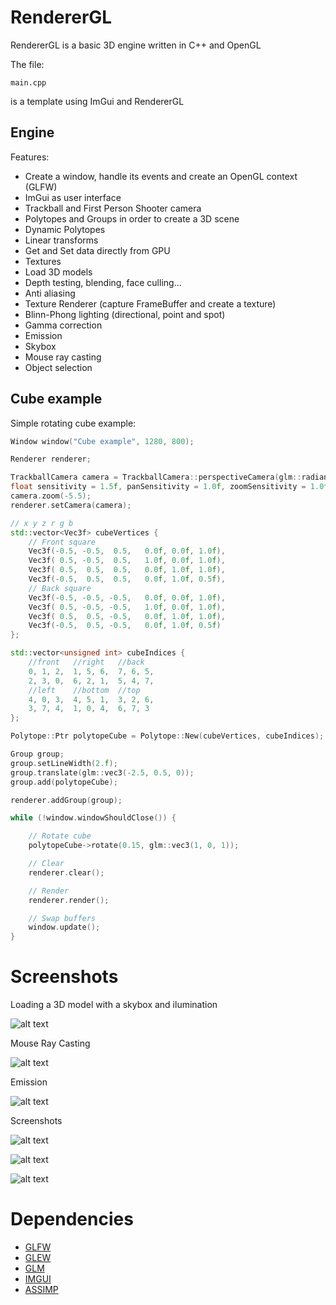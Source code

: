 # RendererGL

RendererGL is a basic 3D engine written in C++ and OpenGL

The file:

```
main.cpp
```

is a template using ImGui and RendererGL

## Engine

Features:

* Create a window, handle its events and create an OpenGL context (GLFW)
* ImGui as user interface
* Trackball and First Person Shooter camera
* Polytopes and Groups in order to create a 3D scene
* Dynamic Polytopes
* Linear transforms
* Get and Set data directly from GPU
* Textures
* Load 3D models
* Depth testing, blending, face culling...
* Anti aliasing
* Texture Renderer (capture FrameBuffer and create a texture)
* Blinn-Phong lighting (directional, point and spot)
* Gamma correction
* Emission
* Skybox
* Mouse ray casting
* Object selection

## Cube example

Simple rotating cube example:

```cpp
Window window("Cube example", 1280, 800);

Renderer renderer;

TrackballCamera camera = TrackballCamera::perspectiveCamera(glm::radians(45.0f), window.getWidth() / window.getHeight(), 0.1, 1000);
float sensitivity = 1.5f, panSensitivity = 1.0f, zoomSensitivity = 1.0f;
camera.zoom(-5.5);
renderer.setCamera(camera);

// x y z r g b
std::vector<Vec3f> cubeVertices {
    // Front square
    Vec3f(-0.5, -0.5,  0.5,   0.0f, 0.0f, 1.0f),
    Vec3f( 0.5, -0.5,  0.5,   1.0f, 0.0f, 1.0f),
    Vec3f( 0.5,  0.5,  0.5,   0.0f, 1.0f, 1.0f),
    Vec3f(-0.5,  0.5,  0.5,   0.0f, 1.0f, 0.5f),
    // Back square
    Vec3f(-0.5, -0.5, -0.5,   0.0f, 0.0f, 1.0f),
    Vec3f( 0.5, -0.5, -0.5,   1.0f, 0.0f, 1.0f),
    Vec3f( 0.5,  0.5, -0.5,   0.0f, 1.0f, 1.0f),
    Vec3f(-0.5,  0.5, -0.5,   0.0f, 1.0f, 0.5f)
};

std::vector<unsigned int> cubeIndices {
    //front   //right   //back
    0, 1, 2,  1, 5, 6,  7, 6, 5,
    2, 3, 0,  6, 2, 1,  5, 4, 7,
    //left    //bottom  //top
    4, 0, 3,  4, 5, 1,  3, 2, 6,
    3, 7, 4,  1, 0, 4,  6, 7, 3 
};

Polytope::Ptr polytopeCube = Polytope::New(cubeVertices, cubeIndices);

Group group;
group.setLineWidth(2.f);
group.translate(glm::vec3(-2.5, 0.5, 0));
group.add(polytopeCube);

renderer.addGroup(group);

while (!window.windowShouldClose()) {

    // Rotate cube
    polytopeCube->rotate(0.15, glm::vec3(1, 0, 1));

    // Clear
    renderer.clear();

    // Render
    renderer.render();

    // Swap buffers
    window.update();
}
```

# Screenshots

Loading a 3D model with a skybox and ilumination

![alt text](https://github.com/MorcilloSanz/RendererGL/blob/main/img/skybox.gif)  

Mouse Ray Casting

![alt text](https://github.com/MorcilloSanz/RendererGL/blob/main/img/mouseRayCasting.gif)  

Emission

![alt text](https://github.com/MorcilloSanz/RendererGL/blob/main/img/emission.png)  

Screenshots

![alt text](https://github.com/MorcilloSanz/RendererGL/blob/main/img/1.png)  

![alt text](https://github.com/MorcilloSanz/RendererGL/blob/main/img/2.png)  

![alt text](https://github.com/MorcilloSanz/RendererGL/blob/main/img/3.png)

# Dependencies

* [GLFW](https://github.com/glfw/glfw)
* [GLEW](https://github.com/nigels-com/glew)
* [GLM](https://github.com/g-truc/glm)
* [IMGUI](https://github.com/ocornut/imgui)
* [ASSIMP](https://github.com/assimp/assimp)